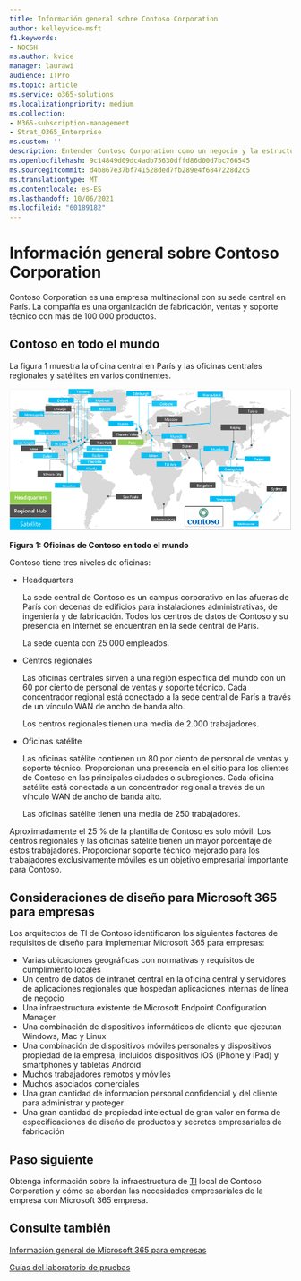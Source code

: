 ```yaml
---
title: Información general sobre Contoso Corporation
author: kelleyvice-msft
f1.keywords:
- NOCSH
ms.author: kvice
manager: laurawi
audience: ITPro
ms.topic: article
ms.service: o365-solutions
ms.localizationpriority: medium
ms.collection:
- M365-subscription-management
- Strat_O365_Enterprise
ms.custom: ''
description: Entender Contoso Corporation como un negocio y la estructura en niveles de sus oficinas en todo el mundo.
ms.openlocfilehash: 9c14849d09dc4adb75630dffd86d00d7bc766545
ms.sourcegitcommit: d4b867e37bf741528ded7fb289e4f6847228d2c5
ms.translationtype: MT
ms.contentlocale: es-ES
ms.lasthandoff: 10/06/2021
ms.locfileid: "60189182"
---
```

# <a name="overview-of-contoso-corporation"></a>Información general sobre Contoso Corporation

Contoso Corporation es una empresa multinacional con su sede central en París. La compañía es una organización de fabricación, ventas y soporte técnico con más de 100 000 productos.

## <a name="contoso-around-the-world"></a>Contoso en todo el mundo

La figura 1 muestra la oficina central en París y las oficinas centrales regionales y satélites en varios continentes.

![Oficinas de Contoso en todo el mundo.](../media/contoso-overview/contoso-overview-fig1.png)

**Figura 1: Oficinas de Contoso en todo el mundo**
 
Contoso tiene tres niveles de oficinas:

- Headquarters

  La sede central de Contoso es un campus corporativo en las afueras de París con decenas de edificios para instalaciones administrativas, de ingeniería y de fabricación. Todos los centros de datos de Contoso y su presencia en Internet se encuentran en la sede central de París.

  La sede cuenta con 25 000 empleados.

- Centros regionales

  Las oficinas centrales sirven a una región específica del mundo con un 60 por ciento de personal de ventas y soporte técnico. Cada concentrador regional está conectado a la sede central de París a través de un vínculo WAN de ancho de banda alto.

  Los centros regionales tienen una media de 2.000 trabajadores.

- Oficinas satélite

  Las oficinas satélite contienen un 80 por ciento de personal de ventas y soporte técnico. Proporcionan una presencia en el sitio para los clientes de Contoso en las principales ciudades o subregiones. Cada oficina satélite está conectada a un concentrador regional a través de un vínculo WAN de ancho de banda alto.

  Las oficinas satélite tienen una media de 250 trabajadores.

Aproximadamente el 25 % de la plantilla de Contoso es solo móvil. Los centros regionales y las oficinas satélite tienen un mayor porcentaje de estos trabajadores. Proporcionar soporte técnico mejorado para los trabajadores exclusivamente móviles es un objetivo empresarial importante para Contoso.

## <a name="design-considerations-for-microsoft-365-for-enterprise"></a>Consideraciones de diseño para Microsoft 365 para empresas

Los arquitectos de TI de Contoso identificaron los siguientes factores de requisitos de diseño para implementar Microsoft 365 para empresas:

- Varias ubicaciones geográficas con normativas y requisitos de cumplimiento locales
- Un centro de datos de intranet central en la oficina central y servidores de aplicaciones regionales que hospedan aplicaciones internas de línea de negocio
- Una infraestructura existente de Microsoft Endpoint Configuration Manager
- Una combinación de dispositivos informáticos de cliente que ejecutan Windows, Mac y Linux
- Una combinación de dispositivos móviles personales y dispositivos propiedad de la empresa, incluidos dispositivos iOS (iPhone y iPad) y smartphones y tabletas Android
- Muchos trabajadores remotos y móviles
- Muchos asociados comerciales
- Una gran cantidad de información personal confidencial y del cliente para administrar y proteger
- Una gran cantidad de propiedad intelectual de gran valor en forma de especificaciones de diseño de productos y secretos empresariales de fabricación

## <a name="next-step"></a>Paso siguiente

Obtenga información sobre la infraestructura de [TI](contoso-infra-needs.md) local de Contoso Corporation y cómo se abordan las necesidades empresariales de la empresa con Microsoft 365 empresa.

## <a name="see-also"></a>Consulte también

[Información general de Microsoft 365 para empresas](microsoft-365-overview.md)

[Guías del laboratorio de pruebas](m365-enterprise-test-lab-guides.md)
